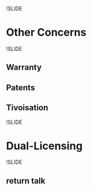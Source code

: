 !SLIDE
# Other Concerns #

!SLIDE
## Warranty ##
## Patents ##
## Tivoisation ##

!SLIDE
# Dual-Licensing #

!SLIDE
## return talk ##

